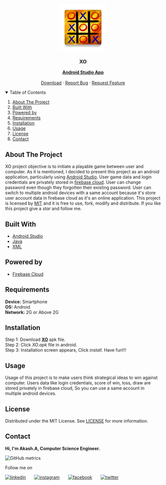 <!-- PROJECT LOGO -->
<p align="center">
  <img src="https://github.com/Akash-Peace/ANDROIDSTUDIO-GAME/blob/main/XO_app_icon.png" alt="Logo" width="150" height="150">
  <h3 align="center">XO</h3>
  <p align="center">
    <a href="https://developer.android.com/studio"><strong>Android Studio App</strong></a>
    <br />
    <br />
    <a href="https://drive.google.com/file/d/1QkP4m2DsjfI8AGd4S1L9L4wHXeKlUTro/view?usp=sharing">Download</a>
    ·
    <a href="https://github.com/Akash-Peace/ANDROIDSTUDIO-GAME/issues">Report Bug</a>
    ·
    <a href="https://github.com/Akash-Peace/ANDROIDSTUDIO-GAME/issues">Request Feature</a>
  </p>
</p>



<!-- TABLE OF CONTENTS -->
<details open="open">
  <summary>Table of Contents</summary>
  <ol>
    <li><a href="#about-the-project">About The Project</a></li>
    <li><a href="#built-with">Built With</a></li>
    <li><a href="#powered-by">Powered by</a></li>
    <li><a href="#requirements">Requirements</a></li>
    <li><a href="#installation">Installation</a></li>
    <li><a href="#usage">Usage</a></li>
    <li><a href="#license">License</a></li>
    <li><a href="#contact">Contact</a></li>
  </ol>
</details>



<!-- ABOUT THE PROJECT -->
## About The Project

XO project objective is to initiate a playable game between user and computer. As it is mentioned, I decided to present this project as an android application, particularly using [Android Studio](https://developer.android.com/studio). User game data and login credentials are privately stored in [firebase cloud](https://firebase.google.com/). User can change password even though they forgotten their existing password. User can switch to multiple android devices with a same account because it's store user account data in firebase cloud as it's an online application. This project is licensed by [MIT](https://github.com/Akash-Peace/ANDROIDSTUDIO-GAME/blob/main/LICENSE) and it is free to use, fork, modify and distribute. If you like this project give a _star_ and follow me.

## Built With

* [Android Studio](https://developer.android.com/studio)
* [Java](https://www.java.com/en/)
* [XML](https://developer.android.com/guide/topics/ui/declaring-layout)

## Powered by

* [Firebase Cloud](https://firebase.google.com/)


## Requirements

**Device:** Smartphone\
**OS:** Android\
**Network:** 2G or Above 2G 


## Installation

Step 1: Download [**XO**](https://drive.google.com/file/d/1QkP4m2DsjfI8AGd4S1L9L4wHXeKlUTro/view?usp=sharing) apk file.\
Step 2: Click _XO.apk_ file in android.\
Step 3: Installation screen appears, Click _install_. Have fun!!!


<!-- USAGE EXAMPLES -->
## Usage

Usage of this project is to make users think strategical ideas to win against computer. Users data like login credentials, score of win, loss, draw are stored privately in firebase cloud, So you can use a same account in multiple android devices.



<!-- LICENSE -->
## License

Distributed under the MIT License. See [LICENSE](https://github.com/Akash-Peace/ANDROIDSTUDIO-GAME/blob/main/LICENSE) for more information.



<!-- CONTACT -->
## Contact

<strong>Hi, I'm Akash.A, Computer Science Engineer.</strong>

![GitHub metrics](https://metrics.lecoq.io/Akash-Peace)  

Follow me on

[<img src='https://www.flaticon.com/svg/vstatic/svg/2111/2111499.svg?token=exp=1610696060~hmac=35350200c6845ba7e4ef4f61f3d4823b' alt='linkedin' height='40'>](https://www.linkedin.com/in/akash-cse-2000/) &nbsp; &nbsp; &nbsp; [<img src='https://www.flaticon.com/svg/vstatic/svg/733/733558.svg?token=exp=1610696116~hmac=9e599762d0e087f2121e57eebe3dbd33' alt='instagram' height='40'>](https://www.instagram.com/akash.a.2020) &nbsp; &nbsp; &nbsp; [<img src='https://www.flaticon.com/svg/vstatic/svg/733/733549.svg?token=exp=1610696177~hmac=0cbb10b32e76a5a7c27081fdfcc5934b' alt='facebook' height='40'>](https://www.facebook.com/profile.php?id=100061841000593) &nbsp; &nbsp; &nbsp; [<img src='https://www.flaticon.com/svg/vstatic/svg/733/733579.svg?token=exp=1610696220~hmac=f0d38f94bd640fbd4e774754e1a0fa0f' alt='twitter' height='40'>](https://twitter.com/AkashA53184506)  

